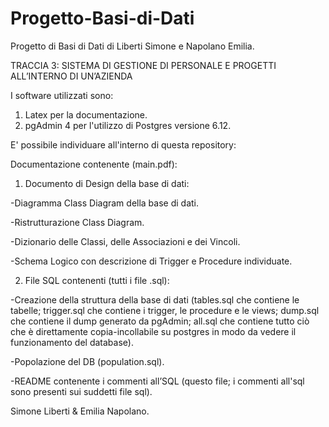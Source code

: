 # Progetto-Basi-di-Dati
Progetto di Basi di Dati di Liberti Simone e Napolano Emilia.

TRACCIA 3: SISTEMA DI GESTIONE DI PERSONALE E PROGETTI ALL’INTERNO DI UN’AZIENDA 

I software utilizzati sono:
1. Latex per la documentazione.
2. pgAdmin 4 per l'utilizzo di Postgres versione 6.12.

E' possibile individuare all'interno di questa repository:

Documentazione contenente (main.pdf):

1. Documento di Design della base di dati:

-Diagramma Class Diagram della base di dati.

-Ristrutturazione Class Diagram.

-Dizionario delle Classi, delle Associazioni e dei Vincoli.

-Schema Logico con descrizione di Trigger e Procedure individuate.
  
2. File SQL contenenti (tutti i file .sql):

-Creazione della struttura della base di dati (tables.sql che contiene le tabelle; trigger.sql che contiene i trigger, le procedure e le views; dump.sql che contiene il dump generato da pgAdmin; all.sql che contiene tutto ciò che è direttamente copia-incollabile su postgres in modo da vedere il funzionamento del database).

-Popolazione del DB (population.sql).

-README contenente i commenti all’SQL (questo file; i commenti all'sql sono presenti sui suddetti file sql).

Simone Liberti & Emilia Napolano.
